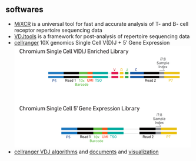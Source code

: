 ## softwares
*  [MiXCR](https://mixcr.readthedocs.io/en/master/) is a universal tool for fast and accurate analysis of T- and B- cell receptor repertoire sequencing data
*  [VDJtools](https://vdjtools-doc.readthedocs.io/en/master/) is a framework for post-analysis of repertoire sequencing data
*  [cellranger](https://support.10xgenomics.com/single-cell-vdj/software/vdj-and-gene-expression/latest/overview) 10X genomics Single Cell V(D)J + 5′ Gene Expression
![image](img/Single_Cell_V(D)J_lib.jpg)
*  [cellranger VDJ algorithms](https://support.10xgenomics.com/single-cell-vdj/software/visualization/latest/tutorial) and [documents](https://support.10xgenomics.com/single-cell-vdj/software/pipelines/latest/what-is-cell-ranger) and [visualization](https://support.10xgenomics.com/single-cell-vdj/software/vdj-and-gene-expression/latest/lcb)
